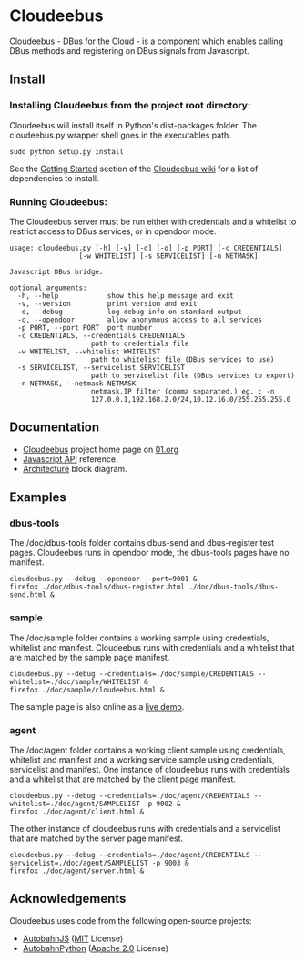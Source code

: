 
Cloudeebus
==========

Cloudeebus - DBus for the Cloud - is a component which enables calling DBus
 methods and registering on DBus signals from Javascript.


Install
-------

### Installing Cloudeebus from the project root directory:

Cloudeebus will install itself in Python's dist-packages folder. The
 cloudeebus.py wrapper shell goes in the executables path.

	sudo python setup.py install

See the [Getting Started](https://github.com/01org/cloudeebus/wiki/Getting-started)
 section of the [Cloudeebus wiki](https://github.com/01org/cloudeebus/wiki)
 for a list of dependencies to install.


### Running Cloudeebus:

The Cloudeebus server must be run either with credentials and a whitelist to
 restrict access to DBus services, or in opendoor mode.

	usage: cloudeebus.py [-h] [-v] [-d] [-o] [-p PORT] [-c CREDENTIALS]
		             [-w WHITELIST] [-s SERVICELIST] [-n NETMASK]

	Javascript DBus bridge.

	optional arguments:
	  -h, --help            show this help message and exit
	  -v, --version         print version and exit
	  -d, --debug           log debug info on standard output
	  -o, --opendoor        allow anonymous access to all services
	  -p PORT, --port PORT  port number
	  -c CREDENTIALS, --credentials CREDENTIALS
		                path to credentials file
	  -w WHITELIST, --whitelist WHITELIST
		                path to whitelist file (DBus services to use)
	  -s SERVICELIST, --servicelist SERVICELIST
		                path to servicelist file (DBus services to export)
	  -n NETMASK, --netmask NETMASK
		                netmask,IP filter (comma separated.) eg. : -n
		                127.0.0.1,192.168.2.0/24,10.12.16.0/255.255.255.0


Documentation
-------------

  * [Cloudeebus](http://01.org/cloudeebus) project home page on [01.org](http://01.org)
  * [Javascript API](https://github.com/01org/cloudeebus/wiki/API) reference.
  * [Architecture](https://github.com/01org/cloudeebus/wiki/Architecture) block diagram.


Examples
--------

### dbus-tools

The /doc/dbus-tools folder contains dbus-send and dbus-register test pages.
Cloudeebus runs in opendoor mode, the dbus-tools pages have no manifest.

	cloudeebus.py --debug --opendoor --port=9001 &
	firefox ./doc/dbus-tools/dbus-register.html ./doc/dbus-tools/dbus-send.html &

### sample

The /doc/sample folder contains a working sample using credentials, whitelist and manifest.
Cloudeebus runs with credentials and a whitelist that are matched by the
 sample page manifest.

	cloudeebus.py --debug --credentials=./doc/sample/CREDENTIALS --whitelist=./doc/sample/WHITELIST &
	firefox ./doc/sample/cloudeebus.html &

The sample page is also online as a [live demo](http://01org.github.com/cloudeebus/).

### agent

The /doc/agent folder contains a working client sample using credentials, whitelist and manifest and
a working service sample using credentials, servicelist and manifest.
One instance of cloudeebus runs with credentials and a whitelist that are matched by the 
client page manifest.

	cloudeebus.py --debug --credentials=./doc/agent/CREDENTIALS --whitelist=./doc/agent/SAMPLELIST -p 9002 &
	firefox ./doc/agent/client.html &

The other instance of cloudeebus runs with credentials and a servicelist that are matched by the 
server page manifest.

	cloudeebus.py --debug --credentials=./doc/agent/CREDENTIALS --servicelist=./doc/agent/SAMPLELIST -p 9003 &
	firefox ./doc/agent/server.html &


Acknowledgements
----------------

Cloudeebus uses code from the following open-source projects:

  * [AutobahnJS](http://autobahn.ws/js) ([MIT](http://opensource.org/licenses/MIT) License)
  * [AutobahnPython](http://autobahn.ws/python) ([Apache 2.0](http://opensource.org/licenses/Apache-2.0) License)
